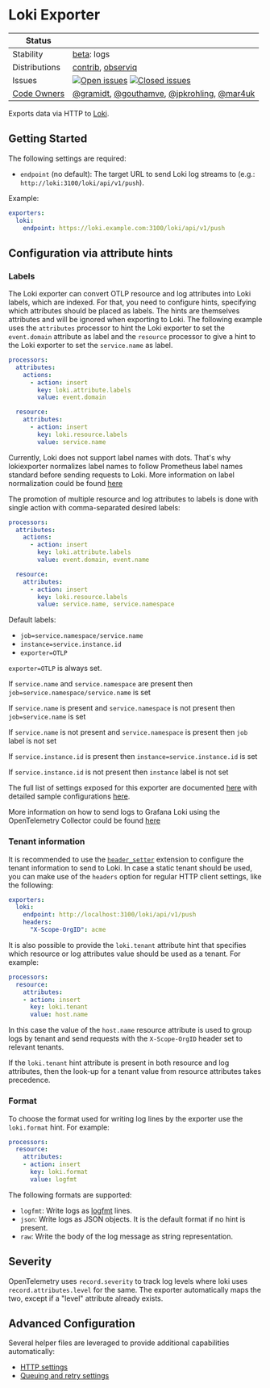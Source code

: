# Loki Exporter

<!-- status autogenerated section -->
| Status        |           |
| ------------- |-----------|
| Stability     | [beta]: logs   |
| Distributions | [contrib], [observiq] |
| Issues        | [![Open issues](https://img.shields.io/github/issues-search/open-telemetry/opentelemetry-collector-contrib?query=is%3Aissue%20is%3Aopen%20label%3Aexporter%2Floki%20&label=open&color=orange&logo=opentelemetry)](https://github.com/open-telemetry/opentelemetry-collector-contrib/issues?q=is%3Aopen+is%3Aissue+label%3Aexporter%2Floki) [![Closed issues](https://img.shields.io/github/issues-search/open-telemetry/opentelemetry-collector-contrib?query=is%3Aissue%20is%3Aclosed%20label%3Aexporter%2Floki%20&label=closed&color=blue&logo=opentelemetry)](https://github.com/open-telemetry/opentelemetry-collector-contrib/issues?q=is%3Aclosed+is%3Aissue+label%3Aexporter%2Floki) |
| [Code Owners](https://github.com/open-telemetry/opentelemetry-collector-contrib/blob/main/CONTRIBUTING.md#becoming-a-code-owner)    | [@gramidt](https://www.github.com/gramidt), [@gouthamve](https://www.github.com/gouthamve), [@jpkrohling](https://www.github.com/jpkrohling), [@mar4uk](https://www.github.com/mar4uk) |

[beta]: https://github.com/open-telemetry/opentelemetry-collector#beta
[contrib]: https://github.com/open-telemetry/opentelemetry-collector-releases/tree/main/distributions/otelcol-contrib
[observiq]: https://github.com/observIQ/observiq-otel-collector
<!-- end autogenerated section -->
Exports data via HTTP to [Loki](https://grafana.com/docs/loki/latest/).

## Getting Started

The following settings are required:

- `endpoint` (no default): The target URL to send Loki log streams to (e.g.: `http://loki:3100/loki/api/v1/push`).

Example:
```yaml
exporters:
  loki:
    endpoint: https://loki.example.com:3100/loki/api/v1/push
```

## Configuration via attribute hints

### Labels
The Loki exporter can convert OTLP resource and log attributes into Loki labels, which are indexed. For that, you need to configure
hints, specifying which attributes should be placed as labels. The hints are themselves attributes and will be ignored when
exporting to Loki. The following example uses the `attributes` processor to hint the Loki exporter to set the `event.domain`
attribute as label and the `resource` processor to give a hint to the Loki exporter to set the `service.name` as label.

```yaml
processors:
  attributes:
    actions:
      - action: insert
        key: loki.attribute.labels
        value: event.domain

  resource:
    attributes:
      - action: insert
        key: loki.resource.labels
        value: service.name
```

Currently, Loki does not support label names with dots. 
That's why lokiexporter normalizes label names to follow Prometheus label names standard before sending requests to Loki.
More information on label normalization could be found [here](../../pkg/translator/prometheus/README.md#Labels)

The promotion of multiple resource and log attributes to labels is done with single action with comma-separated desired labels:
```yaml
processors:
  attributes:
    actions:
      - action: insert
        key: loki.attribute.labels
        value: event.domain, event.name

  resource:
    attributes:
      - action: insert
        key: loki.resource.labels
        value: service.name, service.namespace
```

Default labels:
- `job=service.namespace/service.name`
- `instance=service.instance.id`
- `exporter=OTLP`

`exporter=OTLP` is always set.

If `service.name` and `service.namespace` are present then `job=service.namespace/service.name` is set

If `service.name` is present and `service.namespace` is not present then `job=service.name` is set

If `service.name` is not present and `service.namespace` is present then `job` label is not set

If `service.instance.id` is present then `instance=service.instance.id` is set

If `service.instance.id` is not present then `instance` label is not set

The full list of settings exposed for this exporter are documented [here](./config.go) with detailed sample
configurations [here](./testdata/config.yaml).

More information on how to send logs to Grafana Loki using the OpenTelemetry Collector could be found [here](https://grafana.com/docs/opentelemetry/collector/send-logs-to-loki/)

### Tenant information

It is recommended to use the [`header_setter`](../../extension/headerssetterextension/README.md) extension to configure the tenant information to send to Loki. In case a static tenant
should be used, you can make use of the `headers` option for regular HTTP client settings, like the following:

```yaml
exporters:
  loki:
    endpoint: http://localhost:3100/loki/api/v1/push
    headers:
      "X-Scope-OrgID": acme
```

It is also possible to provide the `loki.tenant` attribute hint that specifies
which resource or log attributes value should be used as a tenant. For example:

```yaml
processors:
  resource:
    attributes:
    - action: insert
      key: loki.tenant
      value: host.name
```

In this case the value of the `host.name` resource attribute is used to group logs
by tenant and send requests with the `X-Scope-OrgID` header set to relevant tenants.

If the `loki.tenant` hint attribute is present in both resource and log attributes,
then the look-up for a tenant value from resource attributes takes precedence.

### Format
To choose the format used for writing log lines by the exporter use the `loki.format` hint. For example:

```yaml
processors:
  resource:
    attributes:
    - action: insert
      key: loki.format
      value: logfmt
```

The following formats are supported:

- `logfmt`: Write logs as [logfmt](https://brandur.org/logfmt) lines.
- `json`: Write logs as JSON objects. It is the default format if no hint is present.
- `raw`: Write the body of the log message as string representation.

## Severity

OpenTelemetry uses `record.severity` to track log levels where loki uses `record.attributes.level` for the same. The exporter automatically maps the two, except if a "level" attribute already exists.

## Advanced Configuration

Several helper files are leveraged to provide additional capabilities automatically:

- [HTTP settings](https://github.com/open-telemetry/opentelemetry-collector/blob/main/config/confighttp/README.md)
- [Queuing and retry settings](https://github.com/open-telemetry/opentelemetry-collector/blob/main/exporter/exporterhelper/README.md)

